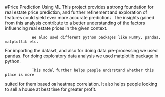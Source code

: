 #Price Prediction Using ML 
This project provides a strong foundation for real estate price prediction, and further
refinement and exploration of features could yield even more accurate predictions. The
insights gained from this analysis contribute to a better understanding of the factors
influencing real estate prices in the given context.

                We also used different python packages like NumPy, pandas, matplotlib etc.
For importing the dataset, and also for doing data pre-processing we used pandas. For
doing exploratory data analysis we used matplotlib package in python.

                This model further helps people understand whether this place is more
suited for them based on heatmap correlation. It also helps people looking to sell a house
at best time for greater profit.
